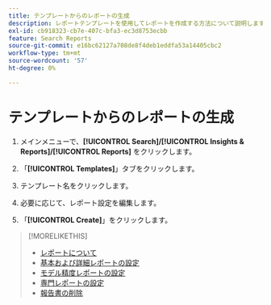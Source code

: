 ```yaml
---
title: テンプレートからのレポートの生成
description: レポートテンプレートを使用してレポートを作成する方法について説明します。
exl-id: cb918323-cb7e-407c-bfa3-ec3d8753ecbb
feature: Search Reports
source-git-commit: e16bc62127a708de8f4deb1eddfa53a14405cbc2
workflow-type: tm+mt
source-wordcount: '57'
ht-degree: 0%

---
```


# テンプレートからのレポートの生成

1. メインメニューで、**[!UICONTROL Search]/[!UICONTROL Insights & Reports]/[!UICONTROL Reports]** をクリックします。

1. 「**[!UICONTROL Templates]**」タブをクリックします。

1. テンプレート名をクリックします。

1. 必要に応じて、レポート設定を編集します。

1. 「**[!UICONTROL Create]**」をクリックします。

>[!MORELIKETHIS]
>
>* [ レポートについて ](/help/search-social-commerce/reports/report-about.md)
>* [ 基本および詳細レポートの設定 ](/help/search-social-commerce/reports/management/basic-advanced/basic-advanced-report-settings.md)
>* [ モデル精度レポートの設定 ](/help/search-social-commerce/reports/management/model-accuracy/model-accuracy-report-settings.md)
>* [ 専門レポートの設定 ](/help/search-social-commerce/reports/management/specialty/specialty-report-settings.md)
>* [ 報告書の削除 ](/help/search-social-commerce/reports/management/report-delete.md)
